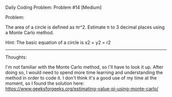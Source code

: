 Daily Coding Problem: Problem #14 [Medium]

Problem:

The area of a circle is defined as πr^2. Estimate π to 3 decimal places using a Monte Carlo method.

Hint: The basic equation of a circle is x2 + y2 = r2


----------------------------------------------------------------------------------------------

Thoughts:

I'm not familiar with the Monte Carlo method, so I'll have to look it up. After doing so, I would need to spend more time learning and understanding the method in order to code it. I don't think it's a good use of my time at the moment, so I found the solution here: https://www.geeksforgeeks.org/estimating-value-pi-using-monte-carlo/